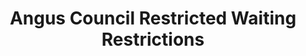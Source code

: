 ---
schema: default
title: Angus Council Restricted Waiting Restrictions
organization: Angus Council
notes: Angus Council Restricted Waiting Restrictions
resources:

  - name: Angus Council Restricted Waiting Restrictions WMS
  - url: http://data.angus.gov.uk/geoserver/services/services:restricted_waiting/wms?
  - format: WMS

  - name: Angus Council Restricted Waiting Restrictions KML
  - url: http://data.angus.gov.uk/geoserver/services/wms/kml?layers=services:restricted_waiting&mode=download
  - format: KML

  - name: Angus Council Restricted Waiting Restrictions GEOJSON
  - url: http://data.angus.gov.uk/geoserver/services/ows?service=WFS&version=1.0.0&request=GetFeature&typeName=services:restricted_waiting&outputFormat=application%2Fjson&srsName=EPSG:3857
  - format: GEOJSON

license: UK Open Government Licence (OGL)
category:

  - parking

  - restrictions

  - roads

  - traffic

  - transport

  - waiting


  - 

maintainer: Tim Wisniewski
maintainer_email: tim@timwis.com
---
